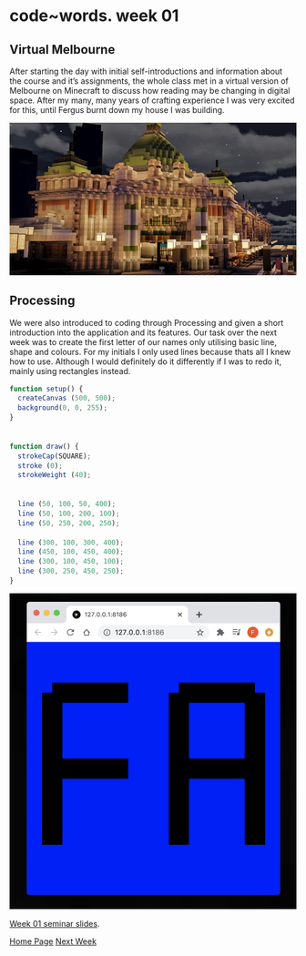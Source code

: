 # code~words. week 01
## Virtual Melbourne 
After starting the day with initial self-introductions and information about the course and it’s assignments, the whole class met in a virtual version of Melbourne on Minecraft to discuss how reading may be changing in digital space. After my many, many years of crafting experience I was very excited for this, until Fergus burnt down my house I was building.

![](_0a4d4194-b830-48e8-af68-69cf943c9883.preview.jpg)

## Processing
We were also introduced to coding through Processing and given a short introduction into the application and its features. Our task over the next week was to create the first letter of our names only utilising basic line, shape and colours. For my initials I only used lines because thats all I knew how to use. Although I would definitely do it differently if I was to redo it, mainly using rectangles instead.

```javascript 
function setup() {
  createCanvas (500, 500);
  background(0, 0, 255);
}


function draw() {
  strokeCap(SQUARE); 
  stroke (0);
  strokeWeight (40);


  line (50, 100, 50, 400);
  line (50, 100, 200, 100);
  line (50, 250, 200, 250);

  line (300, 100, 300, 400);
  line (450, 100, 450, 400);
  line (300, 100, 450, 100);
  line (300, 250, 450, 250);
}
```
<img src="FAInitialSketch.png" width="600">

[Week 01 seminar slides](https://drive.google.com/drive/folders/1G21z95TwWmkE1V7Sd08cL_Sm7DSOokO3).

[Home Page](https://finnarundel.github.io/codewordsRMIT/)
[Next Week](https://finnarundel.github.io/codewordsRMIT/week_02/)

